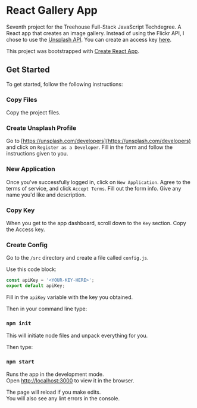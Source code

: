 # React Gallery App

Seventh project for the Treehouse Full-Stack JavaScript Techdegree. A React app that creates an image gallery. Instead of using the Flickr API, I chose to use the [Unsplash API](https://unsplash.com/). You can create an access key [here](https://unsplash.com/developers).

This project was bootstrapped with [Create React App](https://github.com/facebook/create-react-app).

## Get Started

To get started, follow the following instructions:

### Copy Files

Copy the project files.

### Create Unsplash Profile

Go to [https://unsplash.com/developers](https://unsplash.com/developers) and click on `Register as a Developer`.
Fill in the form and follow the instructions given to you.

### New Application

Once you've successfully logged in, click on `New Application`. Agree to the terms of service, and click `Accept Terms`.
Fill out the form info. Give any name you'd like and description. 

### Copy Key

When you get to the app dashboard, scroll down to the `Key` section. Copy the Access key.

### Create Config

Go to the `/src` directory and create a file called `config.js`. 

Use this code block:

```javascript
const apiKey = '<YOUR-KEY-HERE>';
export default apiKey;
```
Fill in the `apiKey` variable with the key you obtained.

Then in your command line type:

### `npm init`

This will initiate node files and unpack everything for you.

Then type:

### `npm start`

Runs the app in the development mode.<br>
Open [http://localhost:3000](http://localhost:3000) to view it in the browser.

The page will reload if you make edits.<br>
You will also see any lint errors in the console.